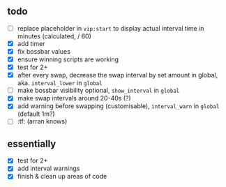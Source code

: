 ## todo

- [ ] replace placeholder in `vip:start` to display actual interval time in minutes (calculated, / 60)
- [x] add timer
- [x] fix bossbar values
- [x] ensure winning scripts are working
- [x] test for 2+
- [x] after every swap, decrease the swap interval by set amount in global, aka. `interval_lower` in `global`
- [ ] make bossbar visibility optional, `show_interval` in `global`
- [x] make swap intervals around 20-40s (?)
- [x] add warning before swapping (customisable), `interval_warn` in `global` (default 1m?)
- [ ] :tf: (arran knows)

## essentially

- [x] test for 2+
- [x] add interval warnings
- [x] finish & clean up areas of code
